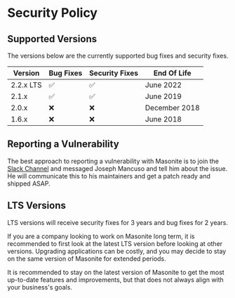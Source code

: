 # Security Policy

## Supported Versions

The versions below are the currently supported bug fixes and security fixes.

| Version   | Bug Fixes            | Security Fixes        | End Of Life        |
| --------- | -------------------- | ----------------------|------------------- |
| 2.2.x LTS | :white_check_mark:   | :white_check_mark:    | June 2022
| 2.1.x     | :white_check_mark:   | :white_check_mark:    | June 2019
| 2.0.x     | :x:                  | :x:                   | December 2018
| 1.6.x     | :x:                  | :x:                   | June 2018

## Reporting a Vulnerability

The best approach to reporting a vulnerability with Masonite is to join the [Slack Channel](http://slack.masoniteproject.com) and messaged
Joseph Mancuso and tell him about the issue. He will communicate this to his maintainers and get a patch ready and shipped ASAP.

## LTS Versions

LTS versions will receive security fixes for 3 years and bug fixes for 2 years.

If you are a company looking to work on Masonite long term, it is recommended to first look at the latest LTS version before looking at other versions.
Upgrading applications can be costly, and you may decide to stay on the same version of Masonite for extended periods.

It is recommended to stay on the latest version of Masonite to get the most up-to-date features and improvements, but that does
not always align with your business's goals.
